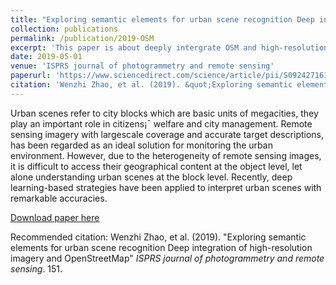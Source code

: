 ```yaml
---
title: "Exploring semantic elements for urban scene recognition Deep integration of high-resolution imagery and OpenStreetMap"
collection: publications
permalink: /publication/2019-OSM
excerpt: 'This paper is about deeply intergrate OSM and high-resolution imagery.'
date: 2019-05-01
venue: 'ISPRS journal of photogrammetry and remote sensing'
paperurl: 'https://www.sciencedirect.com/science/article/pii/S0924271619300887'
citation: 'Wenzhi Zhao, et al. (2019). &quot;Exploring semantic elements for urban scene recognition Deep integration of high-resolution imagery and OpenStreetMap.&quot; <i>ISPRS journal of photogrammetry and remote sensing</i>. 151.'
---
```

Urban scenes refer to city blocks which are basic units of megacities, they play an important role in citizens¡¯ welfare and city management. Remote sensing imagery with largescale coverage and accurate target descriptions, has been regarded as an ideal solution for monitoring the urban environment. However, due to the heterogeneity of remote sensing images, it is difficult to access their geographical content at the object level, let alone understanding urban scenes at the block level. Recently, deep learning-based strategies have been applied to interpret urban scenes with remarkable accuracies. 

[Download paper here](https://www.sciencedirect.com/science/article/pii/S0924271619300887)

Recommended citation: Wenzhi Zhao, et al. (2019). "Exploring semantic elements for urban scene recognition Deep integration of high-resolution imagery and OpenStreetMap" <i>ISPRS journal of photogrammetry and remote sensing</i>. 151.
